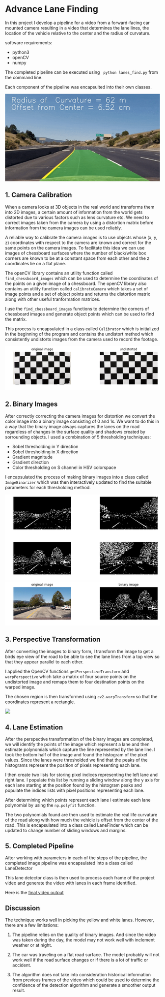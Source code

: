 
# Advance Lane Finding 

In this project I develop a pipeline for a video from a forward-facing car mounted camera resulting in a video that determines the lane lines, the location of the vehicle relative to the center and the radius of curvature.

software requirements:
 * python3
 * openCV
 * numpy

The completed pipeline can be executed using ``` python lanes_find.py``` from the command line.

Each component of the pipeline was encapsulted into their own classes.


<img src="pipeline.gif">  


## 1. Camera Calibration 

When a camera looks at 3D objects in the real world and transforms them into 2D images, a certain amount of information from the world gets distorted due to various factors such as lens curvature etc. We need to correct images taken from the camera by using a distortion matrix before information from the camera images can be used reliably.

A reliable way to calibrate the camera images is to use objects whose (x, y, z) coordinates with respect to the camera are known and correct for the same points on the camera images. To facilitate this idea we can use images of chessboard surfaces where the number of black/white box corners are known to be at a constant space from each other and the z coordinates lie on a flat plane.

The openCV library contains an utility function called ``` find_chessboard_images``` which can be used to determine the coordinates of the points on a given image of a chessboard.
The openCV library also contains an utility function called ```calibrateCamera``` which takes a set of image points and a set of object points and returns the distortion matrix along with other useful tranformation matrices.

I use the ```find_chessboard_images``` functions to determine the corners of chessboard images and generate object points which can be used to find the matrix.

This process is encapsulated in a class called ```Calibrator``` which is initialized in the beginning of the program and contains the undistort method which consistently undistorts images from the camera used to record the footage.

<img src="Images/chessboard1.png"> 

## 2. Binary Images

After correctly correcting the camera images for distortion we convert the color image into a binary image consisting of 0 and 1s. We want to do this in a way that the binary image always captures the lanes on the road regardless of changes in the surface quality and shadows created by sorrounding objects. I used a combination of 5 thresholding techniques:
* Sobel thresholding in Y direction
* Sobel thresholding in X direction
* Gradient magnitude 
* Gradient direction 
* Color thresholding on S channel in HSV colorspace

I encapsulated the process of making binary images into a class called ```ImageBinarizer``` which was then interactively updated to find the suitable parameters for each thresholding method.


<img src="Images/BinaryImages.png"> 


<img src="Images/binaryimage.png"> 

## 3.  Perspective Transformation

After converting the images to binary form, I transform the image to get a birds eye view of the road to be able to see the lane lines from a top view so that they appear parallel to each other.

I applied the OpenCV functions ```getPerspectiveTransform``` and ```warpPerspective``` which take a matrix of four source points on the undistorted image and remaps them to four destination points on the warped image. 

The chosen region is then transformed using ```cv2.warpTransform``` so that the coordinates represent a rectangle. 

<img src="Images/perspectivetransform">

## 4. Lane Estimation

After the perspective transformation of the binary images are completed, we will identify the points of the image which represent a lane and then estimate polynomials which capture the line represented by the lane line. I took the bottom half of the image and found the histogram of the pixel values. Since the lanes were thresholded we find that the peaks of the histograms represent the position of pixels representing each lane.

I then create two lists for storing pixel indices representing the left lane and right lane. I populate this list by running a sliding window along the y axis for each lane starting at the position found by the histogram peaks and populate the indices lists with pixel positions representing each lane.

After determining which points represent each lane i estimate each lane polynomial by using the ```np.polyfit``` function. 

The two polynomials found are then used to estimate the real life curvature of the road along with how much the vehicle is offset from the center of the road. This is encapsulated into a class called LaneFinder which can be updated to change number of sliding windows and margins.

## 5. Completed Pipeline

After working with parameters in each of the steps of the pipeline, the completed image pipeline was encapsulated into a class called LaneDetector

This lane detector class is then used to process each frame of the project video and generate the video with lanes in each frame identified.

Here is the [final video output](https://youtu.be/1OXGJwN8yZM)

## Discussion

The technique works well in picking the yellow and white lanes. However, there are a few limitations:

1. The pipeline relies on the quality of binary images. And since the video was taken during the day, the model may not work well with inclement weather or at night.

2. The car was traveling on a flat road surface. The model probably will not work well if the road surface changes or if there is a lot of traffic or accident.

3. The algorithm does not take into consideration historical information from previous frames of the video which could be used to determine the confidence of the detection algorithm and generate a smoother output result.

